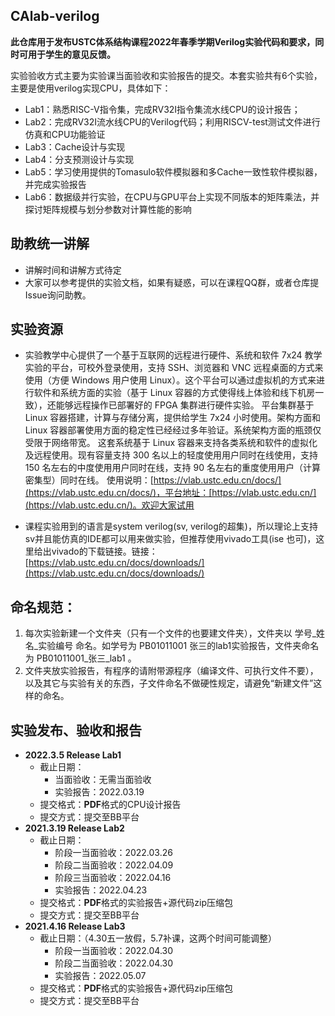 ## CAlab-verilog
**此仓库用于发布USTC体系结构课程2022年春季学期Verilog实验代码和要求，同时可用于学生的意见反馈。**  

实验验收方式主要为实验课当面验收和实验报告的提交。本套实验共有6个实验，主要是使用verilog实现CPU，具体如下：

* Lab1：熟悉RISC-V指令集，完成RV32I指令集流水线CPU的设计报告；
* Lab2：完成RV32I流水线CPU的Verilog代码；利用RISCV-test测试文件进行仿真和CPU功能验证
* Lab3：Cache设计与实现
* Lab4：分支预测设计与实现
* Lab5：学习使用提供的Tomasulo软件模拟器和多Cache一致性软件模拟器，并完成实验报告
* Lab6：数据级并行实验，在CPU与GPU平台上实现不同版本的矩阵乘法，并探讨矩阵规模与划分参数对计算性能的影响

## 助教统一讲解
*  讲解时间和讲解方式待定
* 大家可以参考提供的实验文档，如果有疑惑，可以在课程QQ群，或者仓库提Issue询问助教。


## 实验资源


* 实验教学中心提供了一个基于互联网的远程进行硬件、系统和软件 7x24 教学实验的平台，可校外登录使用，支持 SSH、浏览器和 VNC 远程桌面的方式来使用（方便 Windows 用户使用 Linux）。这个平台可以通过虚拟机的方式来进行软件和系统方面的实验（基于 Linux 容器的方式使得线上体验和线下机房一致），还能够远程操作已部署好的 FPGA 集群进行硬件实验。
平台集群基于 Linux 容器搭建，计算与存储分离，提供给学生 7x24 小时使用。架构方面和 Linux 容器部署使用方面的稳定性已经经过多年验证。系统架构方面的瓶颈仅受限于网络带宽。
这套系统基于 Linux 容器来支持各类系统和软件的虚拟化及远程使用。现有容量支持 300 名以上的轻度使用用户同时在线使用，支持 150 名左右的中度使用用户同时在线，支持 90 名左右的重度使用用户（计算密集型）同时在线。
使用说明：[https://vlab.ustc.edu.cn/docs/](https://vlab.ustc.edu.cn/docs/)，平台地址：[https://vlab.ustc.edu.cn/](https://vlab.ustc.edu.cn/)。欢迎大家试用

* 课程实验用到的语言是system verilog(sv, verilog的超集)，所以理论上支持sv并且能仿真的IDE都可以用来做实验，但推荐使用vivado工具(ise 也可)，这里给出vivado的下载链接。链接：[https://vlab.ustc.edu.cn/docs/downloads/](https://vlab.ustc.edu.cn/docs/downloads/)


## 命名规范：
1. 每次实验新建一个文件夹（只有一个文件的也要建文件夹），文件夹以 学号_姓名_实验编号 命名。如学号为 PB01011001 张三的lab1实验报告，文件夹命名为 PB01011001_张三_lab1 。
2. 文件夹放实验报告，有程序的请附带源程序（编译文件、可执行文件不要），以及其它与实验有关的东西，子文件命名不做硬性规定，请避免“新建文件”这样的命名。

## 实验发布、验收和报告

* **2022.3.5 Release Lab1**
  * 截止日期：
    * 当面验收：无需当面验收
    * 实验报告：2022.03.19
  * 提交格式：**PDF**格式的CPU设计报告
  * 提交方式：提交至BB平台
* **2021.3.19 Release Lab2**
  * 截止日期：
    * 阶段一当面验收：2022.03.26
    * 阶段二当面验收：2022.04.09
    * 阶段三当面验收：2022.04.16
    * 实验报告：2022.04.23
  * 提交格式：**PDF**格式的实验报告+源代码zip压缩包
  * 提交方式：提交至BB平台
* **2021.4.16 Release Lab3**
  * 截止日期：（4.30五一放假，5.7补课，这两个时间可能调整）
    * 阶段一当面验收：2022.04.30
    * 阶段二当面验收：2022.04.30
    * 实验报告：2022.05.07
  * 提交格式：**PDF**格式的实验报告+源代码zip压缩包
  * 提交方式：提交至BB平台